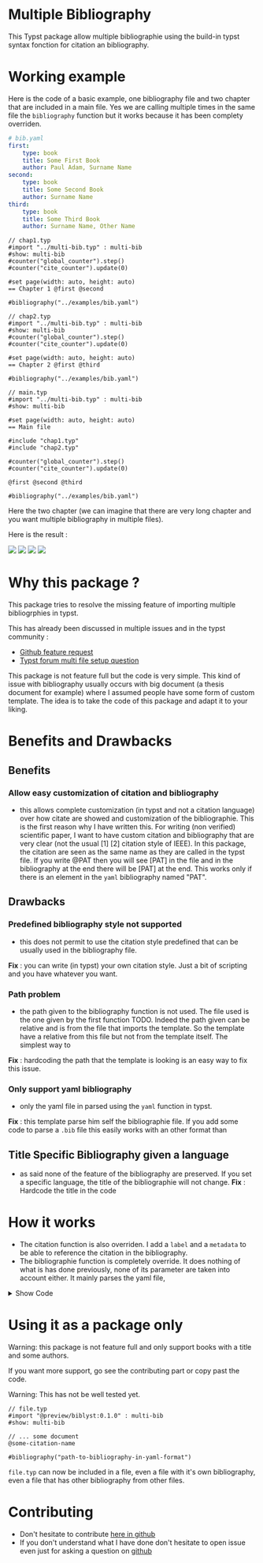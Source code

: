 # Multiple Bibliography
This Typst package allow multiple bibliographie using the build-in typst syntax
fonction for citation an bibliography.

# Working example

Here is the code of a basic example, one bibliography file and two chapter that
are included in a main file. Yes we are calling multiple times in the same file
the `bibliography` function but it works because it has been complety overriden.

```yaml
# bib.yaml
first:
    type: book
    title: Some First Book
    author: Paul Adam, Surname Name
second:
    type: book
    title: Some Second Book
    author: Surname Name
third:
    type: book
    title: Some Third Book
    author: Surname Name, Other Name
```

```typ
// chap1.typ
#import "../multi-bib.typ" : multi-bib
#show: multi-bib
#counter("global_counter").step()
#counter("cite_counter").update(0)

#set page(width: auto, height: auto)
== Chapter 1 @first @second

#bibliography("../examples/bib.yaml")
```

```typ
// chap2.typ
#import "../multi-bib.typ" : multi-bib
#show: multi-bib
#counter("global_counter").step()
#counter("cite_counter").update(0)

#set page(width: auto, height: auto)
== Chapter 2 @first @third

#bibliography("../examples/bib.yaml")
```

```typ
// main.typ
#import "../multi-bib.typ" : multi-bib
#show: multi-bib

#set page(width: auto, height: auto)
== Main file

#include "chap1.typ"
#include "chap2.typ"

#counter("global_counter").step()
#counter("cite_counter").update(0)

@first @second @third

#bibliography("../examples/bib.yaml")
```

Here the two chapter (we can imagine that there are very long chapter and you
want multiple bibliography in multiple files).

Here is the result :

![](examples/main_1.svg)
![](examples/main_2.svg)
![](examples/main_3.svg)
![](examples/main_4.svg)

# Why this package ?
This package tries to resolve the missing feature of importing multiple
bibliogrphies in typst.

This has already been discussed in multiple issues and in the typst community :
- [Github feature request](https://github.com/typst/typst/issues/1097)
- [Typst forum multi file setup question](https://forum.typst.app/t/how-to-share-bibliography-in-a-multi-file-setup/1605)

This package is not feature full but the code is very simple. This kind of issue
with bibliography usually occurs with big document (a thesis document for
example) where I assumed people have some form of custom template. The idea is
to take the code of this package and adapt it to your liking.

# Benefits and Drawbacks
## Benefits
### Allow easy customization of citation and bibliography
- this allows complete customization (in typst and not a citation language) over
how citate are showed and customization of the bibliographie. This is the first
reason why I have written this. For writing (non verified) scientific paper, I
want to have custom citation and bibliography that are very clear (not the usual
\[1\] \[2\] citation style of IEEE). In this package, the citation are seen as
the same name as they are called in the typst file. If you write @PAT then you
will see \[PAT\] in the file and in the bibliography at the end there will be
\[PAT\] at the end. This works only if there is an element in the `yaml`
bibliography named "PAT".

## Drawbacks
### Predefined bibliography style not supported
- this does not permit to use the citation style predefined that can be usually
  used in the bibliography file.

**Fix** : you can write (in typst) your own citation style. Just a bit of scripting and
  you have whatever you want.
### Path problem
- the path given to the bibliography function is not used. The file used is the
  one given by the first function TODO. Indeed the path given can be relative
  and is from the file that imports the template. So the template have a
  relative from this file but not from the template itself. The simplest way to

**Fix** : hardcoding the path that the template is looking is an easy way to fix this
issue.
### Only support yaml bibliography
- only the yaml file in parsed using the `yaml` function in typst.

**Fix** : this template parse him self the bibliographie file. If you add some code to
parse a `.bib` file this easily works with an other format than
## Title Specific Bibliography given a language
- as said none of the feature of the bibliography are preserved. If you set a
specific language, the title of the bibliographie will not change.
**Fix** : Hardcode the title in the code

# How it works
- The citation function is also overriden. I add a `label` and a `metadata` to
be able to reference the citation in the bibliography.
- The bibliographie function is completely override. It does nothing of what is
  has done previously, none of its parameter are taken into account either. It
mainly parses the yaml file, 

<details>
    <summary> Show Code </summary>

Here is the show rules to make this works. This is pretty short and thus can be
copied easily in your template to make it work as you want.

```typ
#show bibliography: it => {
    if it.path.len() != 1 { assert(false, message: "Only accepts one bibliography file") }

    let path = "examples/bib.yaml"
    let file = yaml(path)

    let done = ()
    text(underline[*Bibliography* #linebreak()])
    let resume_author(author) = {
      let l = author.split(" ").filter(x=>x != "")
      l.enumerate().map(((i, name)) => 
        if i != l.len() - 1 [#name.slice(0,1).]
        else {name}).join(" ")
    }
    for i in range(cite_counter.get().at(0)) {
      let lab = label("cite_" + str(i) + "_" + global_counter.display())
      let pos = locate(lab).position()
      let item = query(lab).at(0).value
      if not item in done {
        if item in file {
          let book = file.at(item)
          let a = book.author
          let type_author = type(a)
          let authors
          if type(book.author) == array {
            authors = book.author
          } else if type(book.author) == str {
            authors = book.author.split(",")
          }
          let resume_authors = authors.map(a => resume_author(a)).join(" & ")
          [#h(0.8em) [#item]#h(0.5em)#resume_authors, #emph(book.title). #linebreak()]
        } else {
          assert(false, message:[#item not in #it.path.at(0)])
        }
      }
      done.push(item)
    }
}
#show cite : it => [
    [#str(it.key)#if it.supplement != none [ #it.supplement]]
    #metadata(str(it.key))
    #label("cite_" + cite_counter.display() + "_" + global_counter.display())
    #cite_counter.step()
]
```
</details>

# Using it as a package only
Warning: this package is not feature full and only support books with a title
and some authors.

If you want more support, go see the contributing part or copy past the code.

Warning: This has not be well tested yet.
```typ
// file.typ
#import "@preview/biblyst:0.1.0" : multi-bib
#show: multi-bib

// ... some document
@some-citation-name

#bibliography("path-to-bibliography-in-yaml-format")
```

`file.typ` can now be included in a file, even a file with it's own
bibliography, even a file that has other bibliography from other files.


# Contributing
- Don't hesitate to contribute [here in github](https://github.com/pauladam94/multi-bib)
- If you don't understand what I have done don't hesitate to open issue even
just for asking a question on [github](https://github.com/pauladam94/multi-bib)
